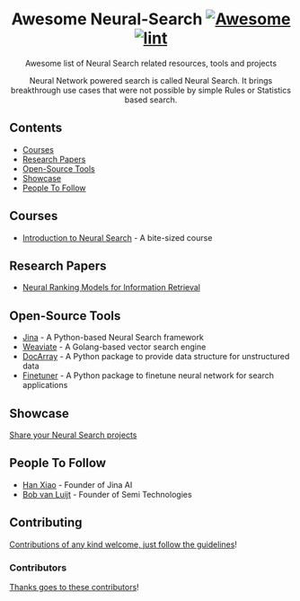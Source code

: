 <div align="center">

<!-- title -->

<!--lint ignore no-dead-urls-->
# Awesome Neural-Search [![Awesome](https://awesome.re/badge.svg)](https://awesome.re) [![lint](https://github.com/gitcommitshow/awesome-neural-search/actions/workflows/lint.yaml/badge.svg)](https://github.com/gitcommitshow/awesome-neural-search/actions/workflows/lint.yaml)

<!-- subtitle -->

Awesome list of  Neural Search related resources, tools and projects

<!-- image -->

<!-- <a href="" target="_blank" rel="noopener noreferrer">
  <img src="" />
</a> -->

<!-- description -->

Neural Network powered search is called Neural Search. It brings breakthrough use cases that were not possible by simple Rules or Statistics based search.
  
</div>

<!-- TOC -->

## Contents

- [Courses](#courses)
- [Research Papers](#research-papers)
- [Open-Source Tools](#open-source-tools)
- [Showcase](#showcase)
- [People To Follow](#people-to-follow)

<!-- CONTENT -->

## Courses

- [Introduction to Neural Search](https://cloudxlab.com/assessment/playlist-intro/1196/introduction-to-neural-search) - A bite-sized course

## Research Papers

- [Neural Ranking Models for Information Retrieval](https://arxiv.org/abs/1903.06902)

## Open-Source Tools

- [Jina](https://github.com/jina-ai/jina/) - A Python-based Neural Search framework
- [Weaviate](https://github.com/semi-technologies/weaviate) - A Golang-based vector search engine
- [DocArray](https://github.com/jina-ai/docarray) - A Python package to provide data structure for unstructured data
- [Finetuner](https://github.com/jina-ai/finetuner) - A Python package to finetune neural network for search applications

## Showcase

[Share your Neural Search projects](contributing.md)

<!-- END CONTENT -->

## People To Follow

<!-- list people worth following on social sites (Twitter, LinkedIn, GitHub, YouTube etc.) -->

- [Han Xiao](https://twitter.com/hxiao) - Founder of Jina AI
- [Bob van Luijt](https://twitter.com/bobvanluijt) - Founder of Semi Technologies

## Contributing

[Contributions of any kind welcome, just follow the guidelines](contributing.md)!

### Contributors

[Thanks goes to these contributors](https://github.com/gitcommitshow/awesome-neural-search/graphs/contributors)!
